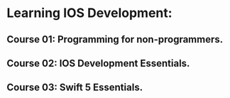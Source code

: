 # Learning IOS Development:    

## Course 01: Programming for non-programmers.       
## Course 02: IOS Development Essentials. 
## Course 03: Swift 5 Essentials.  
